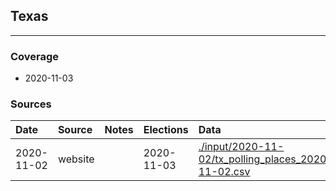 ## Texas

-------------



### Coverage
- 2020-11-03


### Sources

| Date | Source | Notes | Elections | Data |
| :---|:----|:---|:---|:---|
| 2020-11-02 | website |  | 2020-11-03 | [./input/2020-11-02/tx_polling_places_2020-11-02.csv](./input/2020-11-02/tx_polling_places_2020-11-02.csv) |
